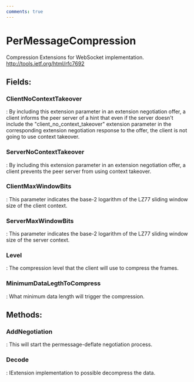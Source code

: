 ```yaml
---
comments: true
---
```

# PerMessageCompression

Compression Extensions for WebSocket implementation. http://tools.ietf.org/html/rfc7692 

## **Fields**:
### **ClientNoContextTakeover**
: By including this extension parameter in an extension negotiation offer, a client informs the peer server of a hint that even if the server doesn't include the "client_no_context_takeover" extension parameter in the corresponding extension negotiation response to the offer, the client is not going to use context takeover. 
### **ServerNoContextTakeover**
: By including this extension parameter in an extension negotiation offer, a client prevents the peer server from using context takeover. 
### **ClientMaxWindowBits**
: This parameter indicates the base-2 logarithm of the LZ77 sliding window size of the client context. 
### **ServerMaxWindowBits**
: This parameter indicates the base-2 logarithm of the LZ77 sliding window size of the server context. 
### **Level**
: The compression level that the client will use to compress the frames. 
### **MinimumDataLegthToCompress**
: What minimum data length will trigger the compression. 
## **Methods**:

### **AddNegotiation**
: This will start the permessage-deflate negotiation process. 

### **Decode**
: IExtension implementation to possible decompress the data. 